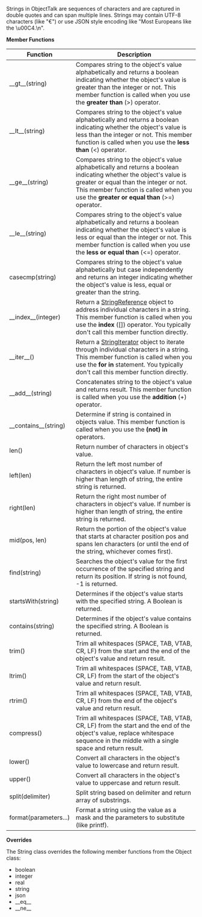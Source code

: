 Strings in ObjectTalk are sequences of characters and are captured in
double quotes and can span multiple lines. Strings may contain UTF-8
characters (like "€") or use JSON style encoding like
"Most Europeans like the \u00C4.\n".

**Member Functions**

| Function | Description |
| ------ | ----------- |
| \_\_gt__(string) | Compares string to the object's value alphabetically and returns a boolean indicating whether the object's value is greater than the integer or not. This member function is called when you use the **greater than** (>) operator. |
| \_\_lt__(string) | Compares string to the object's value alphabetically and returns a boolean indicating whether the object's value is less than the integer or not. This member function is called when you use the **less than** (<) operator. |
| \_\_ge__(string) | Compares string to the object's value alphabetically and returns a boolean indicating whether the object's value is greater or equal than the integer or not. This member function is called when you use the **greater or equal than** (>=) operator. |
| \_\_le__(string) | Compares string to the object's value alphabetically and returns a boolean indicating whether the object's value is less or equal than the integer or not. This member function is called when you use the **less or equal than** (<=) operator. |
| casecmp(string) | Compares string to the object's value alphabetically but case independently and returns an integer indicating whether the object's value is less, equal or greater than the string. |
| \_\_index__(integer) | Return a [StringReference](StringReference.md) object to address individual characters in a string. This member function is called when you use the **index** ([]) operator. You typically don't call this member function directly. |
| \_\_iter__() | Return a [StringIterator](StringIterator.md) object to iterate through individual characters in a string. This member function is called when you use the **for in** statement. You typically don't call this member function directly. |
| \_\_add__(string) | Concatenates string to the object's value and returns result. This member function is called when you use the **addition** (+) operator. |
| \_\_contains__(string) | Determine if string is contained in objects value. This member function is called when you use the **(not) in** operators. |
| len() | Return number of characters in object's value. |
| left(len) | Return the left most number of characters in object's value. If number is higher than length of string, the entire string is returned. |
| right(len) | Return the right most number of characters in object's value. If number is higher than length of string, the entire string is returned. |
| mid(pos, len) | Return the portion of the object's value that starts at character position pos and spans len characters (or until the end of the string, whichever comes first). |
| find(string) | Searches the object's value for the first occurrence of the specified string and return its position. If string is not found, -1 is returned. |
| startsWith(string) | Determines if the object's value starts with the specified string. A Boolean is returned. |
| contains(string) | Determines if the object's value contains the specified string. A Boolean is returned. |
| trim() | Trim all whitespaces (SPACE, TAB, VTAB, CR, LF) from the start and the end of the object's value and return result. |
| ltrim() | Trim all whitespaces (SPACE, TAB, VTAB, CR, LF) from the start of the object's value and return result. |
| rtrim() | Trim all whitespaces (SPACE, TAB, VTAB, CR, LF) from the end of the object's value and return result. |
| compress() | Trim all whitespaces (SPACE, TAB, VTAB, CR, LF) from the start and the end of the object's value, replace whitespace sequence in the middle with a single space and return result. |
| lower() | Convert all characters in the object's value to lowercase and return result. |
| upper() | Convert all characters in the object's value to uppercase and return result. |
| split(delimiter) | Split string based on delimiter and return array of substrings. |
| format(parameters...) | Format a string using the value as a mask and the parameters to substitute (like printf). |

**Overrides**

The String class overrides the following member functions from the Object class:

* boolean
* integer
* real
* string
* json
* \_\_eq__
* \_\_ne__
